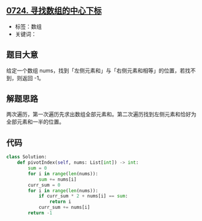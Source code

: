 ## [0724. 寻找数组的中心下标](https://leetcode-cn.com/problems/find-pivot-index/)

- 标签：数组
- 关键词：

## 题目大意

给定一个数组 nums，找到「左侧元素和」与「右侧元素和相等」的位置，若找不到，则返回 -1。

## 解题思路

两次遍历，第一次遍历先求出数组全部元素和。第二次遍历找到左侧元素和恰好为全部元素和一半的位置。

## 代码

```Python
class Solution:
    def pivotIndex(self, nums: List[int]) -> int:
        sum = 0
        for i in range(len(nums)):
            sum += nums[i]
        curr_sum = 0
        for i in range(len(nums)):
            if curr_sum * 2 + nums[i] == sum:
                return i
            curr_sum += nums[i]
        return -1
```

